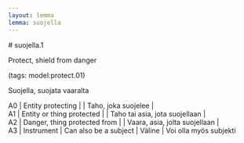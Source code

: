 ```yaml
---
layout: lemma
lemma: suojella
---
```


<div class="sense">
# <span class="sensename">suojella.1</span>

<span class="description">Protect, shield from danger</span>

(tags: model:protect.01)

<span class="description">Suojella, suojata vaaralta</span>

A0 | Entity protecting |   | Taho, joka suojelee |  
A1 | Entity or thing protected |   | Taho tai asia, jota suojellaan |  
A2 | Danger, thing protected from |   | Vaara, asia, jolta suojellaan |  
A3 | Instrument | Can also be a subject | Väline | Voi olla myös subjekti

</div>


